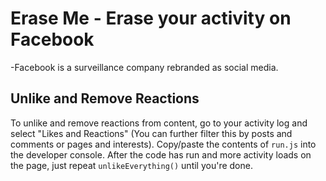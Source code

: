 # Erase Me  - Erase your activity on Facebook

-Facebook is a surveillance company rebranded as social media.

## Unlike and Remove Reactions
To unlike and remove reactions from content, go to your activity log and select "Likes and Reactions" (You can further filter this by posts and comments or pages and interests). Copy/paste the contents of `run.js` into the developer console. After the code has run and more activity loads on the page, just repeat `unlikeEverything()` until you're done.

